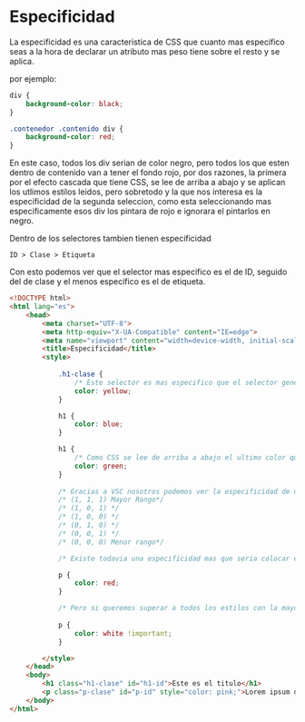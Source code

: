 # Especificidad

La especificidad es una caracteristica de CSS que cuanto mas especifico seas a la hora de declarar un atributo mas peso tiene sobre el resto y se aplica. 

por ejemplo:

```css
div {
    background-color: black;
}

.contenedor .contenido div {
    background-color: red;
}
```

En este caso, todos los div serian de color negro, pero todos los que esten dentro de contenido van a tener el fondo rojo, por dos razones, la primera por el efecto cascada que tiene CSS, se lee de arriba a abajo y se aplican los utlimos estilos leidos, pero sobretodo y la que nos interesa es la especificidad de la segunda seleccion, como esta seleccionando mas especificamente esos div los pintara de rojo e ignorara el pintarlos en negro. 

Dentro de los selectores tambien tienen especificidad
```
ID > Clase > Etiqueta
````
Con esto podemos ver que el selector mas especifico es el de ID, seguido del de clase y el menos especifico es el de etiqueta. 

```html
<!DOCTYPE html>
<html lang="es">
    <head>
        <meta charset="UTF-8">
        <meta http-equiv="X-UA-Compatible" content="IE=edge">
        <meta name="viewport" content="width=device-width, initial-scale=1.0">
        <title>Especificidad</title>
        <style>
            
            .h1-clase {
                /* Este selector es mas especifico que el selector general de h1, con lo cual este seria el color que prevaleceria */
                color: yellow;
            }

            h1 {
                color: blue;
            }

            h1 {
                /* Como CSS se lee de arriba a abajo el ultimo color que se aplica es el verde ignorando el azul inicial */
                color: green;
            }
            
            /* Gracias a VSC nosotros podemos ver la especificidad de un selector, hay 5 niveles que luego se suman mas aun si tenemos mas de un selector de la misma clase */
            /* (1, 1, 1) Mayor Rango*/
            /* (1, 0, 1) */
            /* (1, 0, 0) */
            /* (0, 1, 0) */
            /* (0, 0, 1) */
            /* (0, 0, 0) Menor rango*/ 

            /* Existe todavia una especificidad mas que seria colocar el estilo en el propio HTML in line */

            p {
                color: red;
            }

            /* Pero si queremos superar a todos los estilos con la mayor especificidad posible podemos utilizar el nivel 5 de especificidad que seria la etiqueta "!important" no es muy recomendable usarla a no ser que sea muy necesario */
            
            p {
                color: white !important;
            }

        </style>
    </head>
    <body>
        <h1 class="h1-clase" id="h1-id">Este es el titulo</h1>
        <p class="p-clase" id="p-id" style="color: pink;">Lorem ipsum dolor, sit amet consectetur adipisicing elit. Rerum consequuntur voluptas laborum nostrum consequatur non adipisci maiores recusandae inventore maxime, minima explicabo sed, odio illo blanditiis doloremque fugiat facilis? Minima?</p>
    </body>
</html>
```